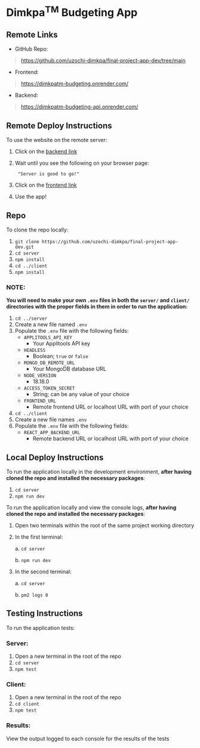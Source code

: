 # Dimkpa<sup>TM</sup> Budgeting App



## Remote Links

- GitHub Repo:
> https://github.com/uzochi-dimkpa/final-project-app-dev/tree/main

- Frontend:
> https://dimkpatm-budgeting.onrender.com/

- Backend:
> https://dimkpatm-budgeting-api.onrender.com/



## Remote Deploy Instructions

To use the website on the remote server:

1. Click on the <a href='https://dimkpatm-budgeting-api.onrender.com/'>backend link</a>
2. Wait until you see the following on your browser page: 

        "Server is good to go!"

3. Click on the <a href='https://dimkpatm-budgeting.onrender.com/'>frontend link</a>
4. Use the app!



## Repo

To clone the repo locally:

1. `git clone https://github.com/uzochi-dimkpa/final-project-app-dev.git`
2. `cd server`
3. `npm install`
4. `cd ../client`
5. `npm install`

### **NOTE:**
**You will need to make your own `.env` files in both the `server/` and `client/` directories with the proper fields in them in order to run the application:**

1. `cd ../server`
2. Create a new file named `.env`
3. Populate the `.env` file with the following fields:
    - `APPLITOOLS_API_KEY`
      - Your Applitools API key
    - `HEADLESS`
      - Boolean; `true` or `false`
    - `MONGO_DB_REMOTE_URL`
      - Your MongoDB database URL
    - `NODE_VERSION`
      - 18.18.0
    - `ACCESS_TOKEN_SECRET`
      - String; can be any value of your choice
    - `FRONTEND_URL`
      - Remote frontend URL or localhost URL with port of your choice
4. `cd ../client`
5. Create a new file names `.env`
6. Populate the `.env` file with the following fields:
    - `REACT_APP_BACKEND_URL`
      - Remote backend URL or localhost URL with port of your choice



## Local Deploy Instructions

To run the application locally in the development environment, **after having cloned the repo and installed the necessary packages**:
1. `cd server`
2. `npm run dev`

To run the application locally and view the console logs, **after having cloned the repo and installed the necessary packages**:
1. Open two terminals within the root of the same project working directory
2. In the first terminal:
    
    a. `cd server`
    
    b. `npm run dev`

3. In the second terminal:

    a. `cd server`
    
    b. `pm2 logs 0`



## Testing Instructions

To run the application tests:

### Server:
1. Open a new terminal in the root of the repo
2. `cd server`
3. `npm test`
### Client:
1. Open a new terminal in the root of the repo
2. `cd client`
3. `npm test`
### Results:
View the output logged to each console for the results of the tests